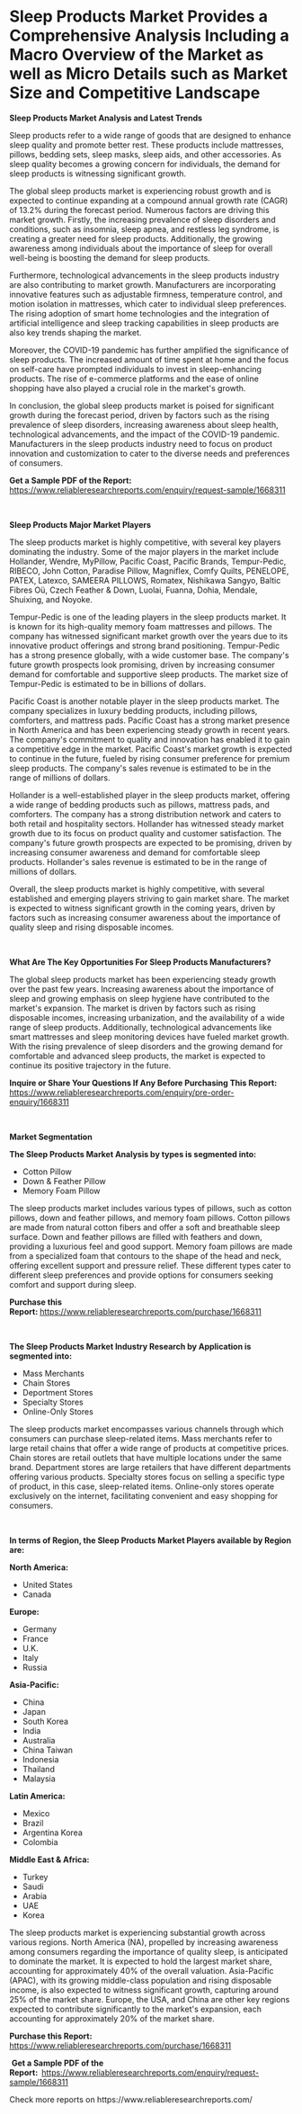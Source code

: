 <p><h1>Sleep Products Market Provides a Comprehensive Analysis Including a Macro Overview of the Market as well as Micro Details such as Market Size and Competitive Landscape</h1></p><p><strong>Sleep Products Market Analysis and Latest Trends</strong></p>
<p><p>Sleep products refer to a wide range of goods that are designed to enhance sleep quality and promote better rest. These products include mattresses, pillows, bedding sets, sleep masks, sleep aids, and other accessories. As sleep quality becomes a growing concern for individuals, the demand for sleep products is witnessing significant growth.</p><p>The global sleep products market is experiencing robust growth and is expected to continue expanding at a compound annual growth rate (CAGR) of 13.2% during the forecast period. Numerous factors are driving this market growth. Firstly, the increasing prevalence of sleep disorders and conditions, such as insomnia, sleep apnea, and restless leg syndrome, is creating a greater need for sleep products. Additionally, the growing awareness among individuals about the importance of sleep for overall well-being is boosting the demand for sleep products.</p><p>Furthermore, technological advancements in the sleep products industry are also contributing to market growth. Manufacturers are incorporating innovative features such as adjustable firmness, temperature control, and motion isolation in mattresses, which cater to individual sleep preferences. The rising adoption of smart home technologies and the integration of artificial intelligence and sleep tracking capabilities in sleep products are also key trends shaping the market.</p><p>Moreover, the COVID-19 pandemic has further amplified the significance of sleep products. The increased amount of time spent at home and the focus on self-care have prompted individuals to invest in sleep-enhancing products. The rise of e-commerce platforms and the ease of online shopping have also played a crucial role in the market's growth.</p><p>In conclusion, the global sleep products market is poised for significant growth during the forecast period, driven by factors such as the rising prevalence of sleep disorders, increasing awareness about sleep health, technological advancements, and the impact of the COVID-19 pandemic. Manufacturers in the sleep products industry need to focus on product innovation and customization to cater to the diverse needs and preferences of consumers.</p></p>
<p><strong>Get a Sample PDF of the Report:&nbsp;</strong> <a href="https://www.reliableresearchreports.com/enquiry/request-sample/1668311">https://www.reliableresearchreports.com/enquiry/request-sample/1668311</a></p>
<p>&nbsp;</p>
<p><strong>Sleep Products Major Market Players</strong></p>
<p><p>The sleep products market is highly competitive, with several key players dominating the industry. Some of the major players in the market include Hollander, Wendre, MyPillow, Pacific Coast, Pacific Brands, Tempur-Pedic, RIBECO, John Cotton, Paradise Pillow, Magniflex, Comfy Quilts, PENELOPE, PATEX, Latexco, SAMEERA PILLOWS, Romatex, Nishikawa Sangyo, Baltic Fibres Oü, Czech Feather & Down, Luolai, Fuanna, Dohia, Mendale, Shuixing, and Noyoke.</p><p>Tempur-Pedic is one of the leading players in the sleep products market. It is known for its high-quality memory foam mattresses and pillows. The company has witnessed significant market growth over the years due to its innovative product offerings and strong brand positioning. Tempur-Pedic has a strong presence globally, with a wide customer base. The company's future growth prospects look promising, driven by increasing consumer demand for comfortable and supportive sleep products. The market size of Tempur-Pedic is estimated to be in billions of dollars.</p><p>Pacific Coast is another notable player in the sleep products market. The company specializes in luxury bedding products, including pillows, comforters, and mattress pads. Pacific Coast has a strong market presence in North America and has been experiencing steady growth in recent years. The company's commitment to quality and innovation has enabled it to gain a competitive edge in the market. Pacific Coast's market growth is expected to continue in the future, fueled by rising consumer preference for premium sleep products. The company's sales revenue is estimated to be in the range of millions of dollars.</p><p>Hollander is a well-established player in the sleep products market, offering a wide range of bedding products such as pillows, mattress pads, and comforters. The company has a strong distribution network and caters to both retail and hospitality sectors. Hollander has witnessed steady market growth due to its focus on product quality and customer satisfaction. The company's future growth prospects are expected to be promising, driven by increasing consumer awareness and demand for comfortable sleep products. Hollander's sales revenue is estimated to be in the range of millions of dollars.</p><p>Overall, the sleep products market is highly competitive, with several established and emerging players striving to gain market share. The market is expected to witness significant growth in the coming years, driven by factors such as increasing consumer awareness about the importance of quality sleep and rising disposable incomes.</p></p>
<p>&nbsp;</p>
<p><strong>What Are The Key Opportunities For Sleep Products Manufacturers?</strong></p>
<p><p>The global sleep products market has been experiencing steady growth over the past few years. Increasing awareness about the importance of sleep and growing emphasis on sleep hygiene have contributed to the market's expansion. The market is driven by factors such as rising disposable incomes, increasing urbanization, and the availability of a wide range of sleep products. Additionally, technological advancements like smart mattresses and sleep monitoring devices have fueled market growth. With the rising prevalence of sleep disorders and the growing demand for comfortable and advanced sleep products, the market is expected to continue its positive trajectory in the future.</p></p>
<p><strong>Inquire or Share Your Questions If Any Before Purchasing This Report:</strong> <a href="https://www.reliableresearchreports.com/enquiry/pre-order-enquiry/1668311">https://www.reliableresearchreports.com/enquiry/pre-order-enquiry/1668311</a></p>
<p>&nbsp;</p>
<p><strong>Market Segmentation</strong></p>
<p><strong>The Sleep Products Market Analysis by types is segmented into:</strong></p>
<p><ul><li>Cotton Pillow</li><li>Down & Feather Pillow</li><li>Memory Foam Pillow</li></ul></p>
<p><p>The sleep products market includes various types of pillows, such as cotton pillows, down and feather pillows, and memory foam pillows. Cotton pillows are made from natural cotton fibers and offer a soft and breathable sleep surface. Down and feather pillows are filled with feathers and down, providing a luxurious feel and good support. Memory foam pillows are made from a specialized foam that contours to the shape of the head and neck, offering excellent support and pressure relief. These different types cater to different sleep preferences and provide options for consumers seeking comfort and support during sleep.</p></p>
<p><strong>Purchase this Report:&nbsp;</strong><a href="https://www.reliableresearchreports.com/purchase/1668311">https://www.reliableresearchreports.com/purchase/1668311</a></p>
<p>&nbsp;</p>
<p><strong>The Sleep Products Market Industry Research by Application is segmented into:</strong></p>
<p><ul><li>Mass Merchants</li><li>Chain Stores</li><li>Deportment Stores</li><li>Specialty Stores</li><li>Online-Only Stores</li></ul></p>
<p><p>The sleep products market encompasses various channels through which consumers can purchase sleep-related items. Mass merchants refer to large retail chains that offer a wide range of products at competitive prices. Chain stores are retail outlets that have multiple locations under the same brand. Department stores are large retailers that have different departments offering various products. Specialty stores focus on selling a specific type of product, in this case, sleep-related items. Online-only stores operate exclusively on the internet, facilitating convenient and easy shopping for consumers.</p></p>
<p>&nbsp;</p>
<p><strong>In terms of Region, the Sleep Products Market Players available by Region are:</strong></p>
<p>
    <p> <strong> North America: </strong>
        <ul>
            <li>United States</li>
            <li>Canada</li>
        </ul>
        </p> 
    <p> <strong> Europe: </strong>
        <ul>
            <li>Germany</li>
            <li>France</li>
            <li>U.K.</li>
            <li>Italy</li>
            <li>Russia</li>
        </ul>
        </p> 
    <p> <strong> Asia-Pacific: </strong>
        <ul>
            <li>China</li>
            <li>Japan</li>
            <li>South Korea</li>
            <li>India</li>
            <li>Australia</li>
            <li>China Taiwan</li>
            <li>Indonesia</li>
            <li>Thailand</li>
            <li>Malaysia</li>
        </ul>
        </p> 
    <p> <strong> Latin America: </strong>
        <ul>
            <li>Mexico</li>
            <li>Brazil</li>
            <li>Argentina Korea</li>
            <li>Colombia</li>
        </ul>
        </p> 
    <p> <strong> Middle East & Africa: </strong>
        <ul>
            <li>Turkey</li>
            <li>Saudi</li>
            <li>Arabia</li>
            <li>UAE</li>
            <li>Korea</li>
        </ul>
    </p>
    </p>
<p><p>The sleep products market is experiencing substantial growth across various regions. North America (NA), propelled by increasing awareness among consumers regarding the importance of quality sleep, is anticipated to dominate the market. It is expected to hold the largest market share, accounting for approximately 40% of the overall valuation. Asia-Pacific (APAC), with its growing middle-class population and rising disposable income, is also expected to witness significant growth, capturing around 25% of the market share. Europe, the USA, and China are other key regions expected to contribute significantly to the market's expansion, each accounting for approximately 20% of the market share.</p></p>
<p><strong>Purchase this Report: </strong><a href="https://www.reliableresearchreports.com/purchase/1668311">https://www.reliableresearchreports.com/purchase/1668311</a></p>
<p>&nbsp;<strong>Get a Sample PDF of the Report:&nbsp;&nbsp;</strong><a href="https://www.reliableresearchreports.com/enquiry/request-sample/1668311">https://www.reliableresearchreports.com/enquiry/request-sample/1668311</a></p>
<p><strong></strong></p>
<p>Check more reports on https://www.reliableresearchreports.com/</p>